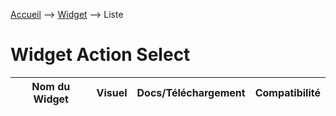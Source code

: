 <a href="{{site.url}}/documentation">Accueil</a> --> <a href="{{site.url}}/documentation/{{site.widget}}">Widget</a> --> Liste

# Widget Action Select

Nom du Widget | Visuel | Docs/Téléchargement | Compatibilité
--- | --- | --- | ---